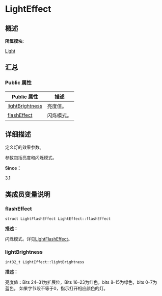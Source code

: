 # LightEffect


## **概述**

**所属模块:**

[Light](_light.md)


## **汇总**


### Public 属性

  | Public&nbsp;属性 | 描述 | 
| -------- | -------- |
| [lightBrightness](#lightbrightness) | 亮度值。 | 
| [flashEffect](#flasheffect) | 闪烁模式。 | 


## **详细描述**

定义灯的效果参数。

参数包括亮度和闪烁模式。

**Since：**

3.1


## **类成员变量说明**


### flashEffect

  
```
struct LightFlashEffect LightEffect::flashEffect
```

**描述：**

闪烁模式。详见[LightFlashEffect](_light_flash_effect.md)。


### lightBrightness

  
```
int32_t LightEffect::lightBrightness
```

**描述：**

亮度值：Bits 24–31为扩展位，Bits 16–23为红色，bits 8–15为绿色，bits 0–7为蓝色。 如果字节段不等于0，指示打开相应颜色的灯。
